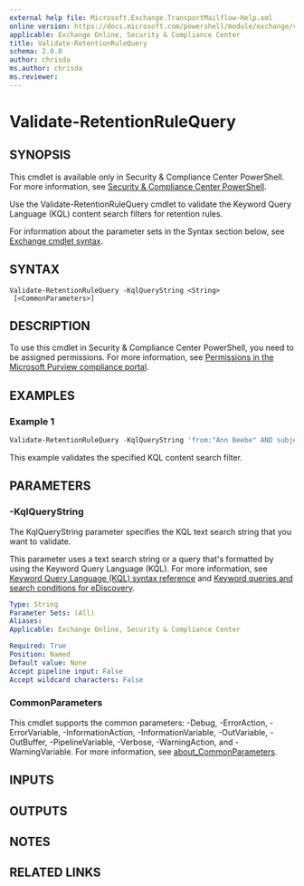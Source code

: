 ```yaml
---
external help file: Microsoft.Exchange.TransportMailflow-Help.xml
online version: https://docs.microsoft.com/powershell/module/exchange/validate-retentionrulequery
applicable: Exchange Online, Security & Compliance Center
title: Validate-RetentionRuleQuery
schema: 2.0.0
author: chrisda
ms.author: chrisda
ms.reviewer:
---
```


# Validate-RetentionRuleQuery

## SYNOPSIS
This cmdlet is available only in Security & Compliance Center PowerShell. For more information, see [Security & Compliance Center PowerShell](https://docs.microsoft.com/powershell/exchange/scc-powershell).

Use the Validate-RetentionRuleQuery cmdlet to validate the Keyword Query Language (KQL) content search filters for retention rules.

For information about the parameter sets in the Syntax section below, see [Exchange cmdlet syntax](https://docs.microsoft.com/powershell/exchange/exchange-cmdlet-syntax).

## SYNTAX

```
Validate-RetentionRuleQuery -KqlQueryString <String>
 [<CommonParameters>]
```

## DESCRIPTION
To use this cmdlet in Security & Compliance Center PowerShell, you need to be assigned permissions. For more information, see [Permissions in the Microsoft Purview compliance portal](https://docs.microsoft.com/microsoft-365/compliance/microsoft-365-compliance-center-permissions).

## EXAMPLES

### Example 1
```powershell
Validate-RetentionRuleQuery -KqlQueryString 'from:"Ann Beebe" AND subject:northwind'
```

This example validates the specified KQL content search filter.

## PARAMETERS

### -KqlQueryString
The KqlQueryString parameter specifies the KQL text search string that you want to validate.

This parameter uses a text search string or a query that's formatted by using the Keyword Query Language (KQL). For more information, see [Keyword Query Language (KQL) syntax reference](https://docs.microsoft.com/sharepoint/dev/general-development/keyword-query-language-kql-syntax-reference) and [Keyword queries and search conditions for eDiscovery](https://docs.microsoft.com/microsoft-365/compliance/keyword-queries-and-search-conditions).

```yaml
Type: String
Parameter Sets: (All)
Aliases:
Applicable: Exchange Online, Security & Compliance Center

Required: True
Position: Named
Default value: None
Accept pipeline input: False
Accept wildcard characters: False
```

### CommonParameters
This cmdlet supports the common parameters: -Debug, -ErrorAction, -ErrorVariable, -InformationAction, -InformationVariable, -OutVariable, -OutBuffer, -PipelineVariable, -Verbose, -WarningAction, and -WarningVariable. For more information, see [about_CommonParameters](https://go.microsoft.com/fwlink/p/?LinkID=113216).

## INPUTS

## OUTPUTS

## NOTES

## RELATED LINKS
